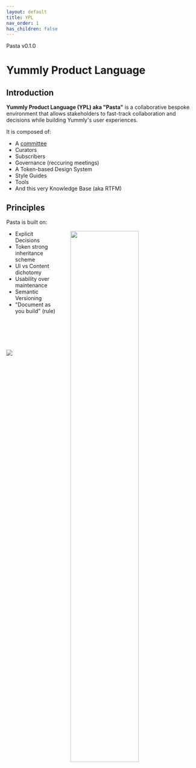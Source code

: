 ```yaml
---
layout: default
title: YPL
nav_order: 1
has_children: false
---
```


Pasta v0.1.0

<!-- <h1 style="color: #333; font-weight: 100;"><span style="color: #333; font-weight: 600; letter-spacing: -3px">Y</span>ummly <span style="color: #333; font-weight: 600">P</span>roduct <span style="color: #333; font-weight: 600">L</span>anguage&nbsp;<span style="color: #333; font-weight: 600">-</span></h1> -->

# Yummly Product Language

## Introduction

**Yummly Product Language (YPL) aka "Pasta"** is a collaborative bespoke environment that allows stakeholders to fast-track collaboration and decisions while building Yummly's user experiences.

It is composed of:

- A [committee](mailto:pasta@yummly.com)
- Curators
- Subscribers
- Governance (reccuring meetings)
- A Token-based Design System
- Style Guides
- Tools
- And this very Knowledge Base (aka RTFM)

## Principles	

<a href="http://www.geometryofpasta.com/"><img src="{{site.baseurl}}/assets/images/YPL-DOC-intro-book.gif" style="background-color: transparent; width: 60%; float: right; padding:2rem; border: none;"></a> Pasta is built on:

- Explicit Decisions
- Token strong inheritance scheme
- UI vs Content dichotomy
- Usability over maintenance
- Semantic Versioning
- "Document as you build" (rule)

<br><br>

<a href="https://popchart.co/products/the-permutations-of-pasta"><img src="{{site.baseurl}}/assets/images/YPL-DOC-ThePermutationsOfPasta.jpg" style="background-color: transparent; padding-top:2rem; filter: grayscale(100%);  border: none;"></a>
